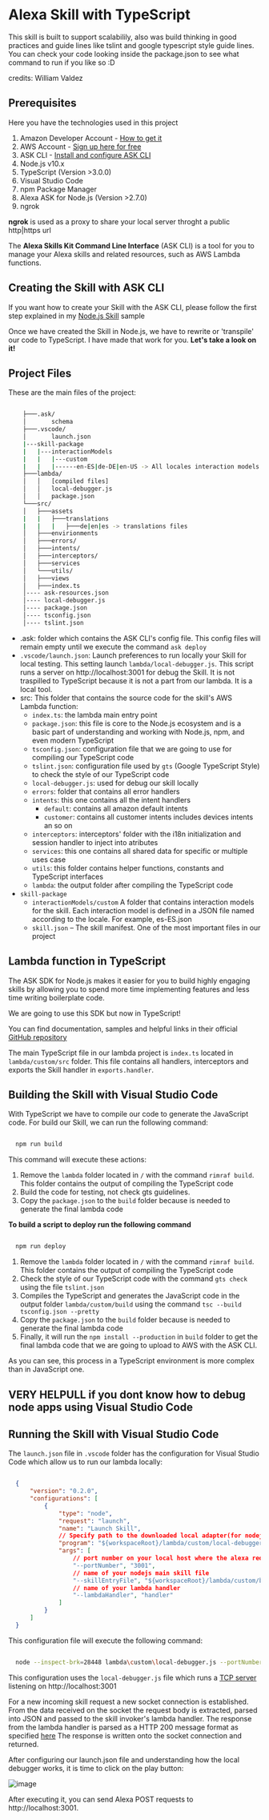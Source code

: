 # Alexa Skill with TypeScript

This skill is built to support scalabilily, also was build thinking in good practices and guide lines like tslint and google typescript style guide lines.
You can check your code looking inside the package.json to see what command to run if you like so :D

credits: William Valdez 

## Prerequisites

Here you have the technologies used in this project
1. Amazon Developer Account - [How to get it](http://developer.amazon.com/)
2. AWS Account - [Sign up here for free](https://aws.amazon.com/)
3. ASK CLI - [Install and configure ASK CLI](https://developer.amazon.com/es-ES/docs/alexa/smapi/quick-start-alexa-skills-kit-command-line-interface.html)
4. Node.js v10.x
5. TypeScript (Version >3.0.0)
6. Visual Studio Code
7. npm Package Manager
8. Alexa ASK for Node.js (Version >2.7.0)
9. ngrok

**ngrok** is used as a proxy to share your local server throght a public http|https url

The **Alexa Skills Kit Command Line Interface** (ASK CLI) is a tool for you to manage your Alexa skills and related resources, such as AWS Lambda functions.

## Creating the Skill with ASK CLI

If you want how to create your Skill with the ASK CLI, please follow the first step explained in my [Node.js Skill](https://github.com/xavidop/alexa-nodejs-lambda-helloworld) sample

Once we have created the Skill in Node.js, we have to rewrite or 'transpile' our code to TypeScript. I have made that work for you. **Let's take a look on it!**

## Project Files 

These are the main files of the project:

```bash

    ├───.ask/
    │       schema
    ├───.vscode/
    │       launch.json
    |---skill-package
    |   |---interactionModels
    |   |   |---custom
    |   |   |------en-ES|de-DE|en-US -> All locales interaction models
    ├───lambda/
    │   │   [compiled files]
    │   │   local-debugger.js
    │   │   package.json
    └───src/
    │   ├───assets
    |   |   ├───translations
    |   |   |   ├───de|en|es -> translations files
    │   ├───envirionments
    │   ├───errors/
    │   ├───intents/
    │   ├───interceptors/
    │   ├───services
    │   └───utils/
    │   ├───views
    │   ├───index.ts
    │---- ask-resources.json
    │---- local-debugger.js
    │---- package.json
    │---- tsconfig.json
    │---- tslint.json

```

* .ask: folder which contains the ASK CLI's config file. This config files will remain empty until we execute the command `ask deploy`
* `.vscode/launch.json`: Launch preferences to run locally your Skill for local testing. This setting launch `lambda/local-debugger.js`. This script runs a server on http://localhost:3001 for debug the Skill. It is not traspilled to TypeScript because it is not a part from our lambda. It is a local tool.
* src: This folder that contains the source code for the skill's AWS Lambda function:
  * `index.ts`: the lambda main entry point
  * `package.json`: this file is core to the Node.js ecosystem and is a basic part of understanding and working with Node.js, npm, and even modern TypeScript
  * `tsconfig.json`: configuration file that we are going to use for compiling our TypeScript code
  * `tslint.json`: configuration file used by `gts` (Google TypeScript Style) to check the style of our TypeScript code
  * `local-debugger.js`: used for debug our skill locally
  * `errors`: folder that contains all error handlers
  * `intents`: this one contains all the intent handlers
    * `default`: contains all amazon default intents
    * `customer`: contains all customer intents includes devices intents an so on
  * `interceptors`: interceptors' folder with the i18n initialization and session handler to inject into atributes
  * `services`: this one contains all shared data for specific or multiple uses case
  * `utils`: this folder contains helper functions, constants and TypeScript interfaces
  * `lambda`: the output folder after compiling the TypeScript code
* `skill-package`
  * `interactionModels/custom` A folder that contains interaction models for the skill. Each interaction model is defined in a JSON file named according to the locale. For example, es-ES.json
  * `skill.json` – The skill manifest. One of the most important files in our project


## Lambda function in TypeScript

The ASK SDK for Node.js makes it easier for you to build highly engaging skills by allowing you to spend more time implementing features and less time writing boilerplate code. 

We are going to use this SDK but now in TypeScript!

You can find documentation, samples and helpful links in their official [GitHub repository](https://github.com/alexa/alexa-skills-kit-sdk-for-nodejs)

The main TypeScript file in our lambda project is `index.ts` located in `lambda/custom/src` folder. This file contains all handlers, interceptors and exports the Skill handler in `exports.handler`.


## Building the Skill with Visual Studio Code

With TypeScript we have to compile our code to generate the JavaScript code. For build our Skill, we can run the following command:

```bash

  npm run build

```
This command will execute these actions:
1. Remove the `lambda` folder located in `/` with the command `rimraf build`. This folder contains the output of compiling the TypeScript code
2. Build the code for testing, not check gts guidelines.
3. Copy the `package.json` to the `build` folder because is needed to generate the final lambda code


**To build a script to deploy run the following command**
```bash

  npm run deploy

```
1. Remove the `lambda` folder located in `/` with the command `rimraf build`. This folder contains the output of compiling the TypeScript code
2. Check the style of our TypeScript code with the command `gts check` using the file `tslint.json`
3. Compiles the TypeScript and generates the JavaScript code in the output folder `lambda/custom/build` using the command `tsc --build tsconfig.json --pretty`
4. Copy the `package.json` to the `build` folder because is needed to generate the final lambda code
5. Finally, it will run the `npm install --production` in `build` folder to get the final lambda code that we are going to upload to AWS with the ASK CLI.

As you can see, this process in a TypeScript environment is more complex than in JavaScript one.

## **VERY HELPULL if you dont know how to debug node apps using Visual Studio Code**

## Running the Skill with Visual Studio Code

The `launch.json` file in `.vscode` folder has the configuration for Visual Studio Code which allow us to run our lambda locally:

```json

  {
      "version": "0.2.0",
      "configurations": [
          {
              "type": "node",
              "request": "launch",
              "name": "Launch Skill",
              // Specify path to the downloaded local adapter(for nodejs) file
              "program": "${workspaceRoot}/lambda/custom/local-debugger.js",
              "args": [
                  // port number on your local host where the alexa requests will be routed to
                  "--portNumber", "3001",
                  // name of your nodejs main skill file
                  "--skillEntryFile", "${workspaceRoot}/lambda/custom/build/index.js",
                  // name of your lambda handler
                  "--lambdaHandler", "handler"
              ]
          }
      ]
  }

```
This configuration file will execute the following command:

```bash

  node --inspect-brk=28448 lambda\custom\local-debugger.js --portNumber 3001 --skillEntryFile lambda/custom/build/index.js --lambdaHandler handler

```

This configuration uses the `local-debugger.js` file which runs a [TCP server](https://nodejs.org/api/net.html) listening on http://localhost:3001

For a new incoming skill request a new socket connection is established.
From the data received on the socket the request body is extracted, parsed into JSON and passed to the skill invoker's lambda handler.
The response from the lambda handler is parsed as a HTTP 200 message format as specified [here](https://developer.amazon.com/docs/custom-skills/request-and-response-json-reference.html#http-header-1)
The response is written onto the socket connection and returned.

After configuring our launch.json file and understanding how the local debugger works, it is time to click on the play button:

![image](img/run.png)

After executing it, you can send Alexa POST requests to http://localhost:3001.